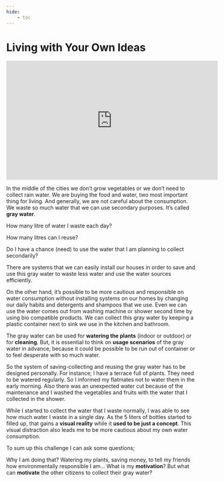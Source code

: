 ```yaml
---
hide:
    - toc
---
```


# Living with Your Own Ideas

<iframe width="560" height="315" src="https://www.youtube.com/embed/GEGDI6BVei0" title="YouTube video player" frameborder="0" allow="accelerometer; autoplay; clipboard-write; encrypted-media; gyroscope; picture-in-picture" allowfullscreen></iframe>

In the middle of the cities we don’t grow vegetables or we don’t need to collect rain water. We are buying the food and water, two most important thing for living. And generally, we are not careful about the consumption. We waste so much water that we can use secondary purposes. It’s called **gray water**.

How many litre of water I waste each day?

How many litres can I reuse?

Do I have a chance (need) to use the water that I am planning to collect secondarily?

There are systems that we can easily install our houses in order to save and use this gray water to waste less water and use the water sources efficiently.

On the other hand, it’s possible to be more cautious and responsible on water consumption without installing systems on our homes by changing our daily habits and detergents and shampoos that we use. Even we can use the water comes out from washing machine or shower second time by using bio compatible products. We can collect this gray water by keeping a plastic container next to sink we use in the kitchen and bathroom.

The gray water can be used for **watering the plants** (indoor or outdoor) or for **cleaning**. But, it is essential to think on **usage scenarios** of the gray water in advance, because it could be possible to be run out of container or to feel desperate with so much water.

So the system of saving-collecting and reusing the gray water has to be designed personally. For instance; I have a terrace full of plants. They need to be watered regularly. So I informed my flatmates not to water them in the early morning. Also there was an unexpected water cut because of the maintenance and I washed the vegetables and fruits with the water that I collected in the shower.

While I started to collect the water that I waste normally, I was able to see how much water I waste in a single day. As the 5 liters of bottles started to filled up, that gains a **visual reality** while it **used to be just a concept**. This visual distraction also leads me to be more cautious about my own water consumption.

To sum up this challenge I can ask some questions;

Why I am doing that? Watering my plants, saving money, to tell my friends how environmentally responsible I am…
What is my **motivation**?
But what can **motivate** the other citizens to collect their gray water?
